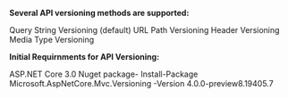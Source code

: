 **Several API versioning methods are supported:**

Query String Versioning (default)
URL Path Versioning
Header Versioning
Media Type Versioning



**Initial Requirnments for API Versioning:**

ASP.NET Core 3.0
Nuget package- Install-Package Microsoft.AspNetCore.Mvc.Versioning -Version 4.0.0-preview8.19405.7

